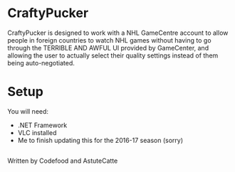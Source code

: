 CraftyPucker
===========

CraftyPucker is designed to work with a NHL GameCentre account to allow people in foreign countries to watch NHL games without having  to go through the TERRIBLE AND AWFUL UI provided by GameCenter, and allowing the user to actually select their quality settings instead of them being auto-negotiated.

# Setup
You will need:
* .NET Framework
* VLC installed
* Me to finish updating this for the 2016-17 season (sorry)

##
Written by Codefood and AstuteCatte